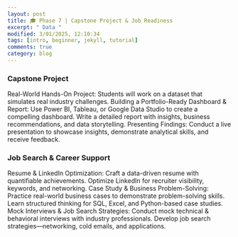 ```yaml
---
layout: post
title: 🎓 Phase 7 | Capstone Project & Job Readiness 
excerpt: " Data "
modified: 3/01/2025, 12:10:34
tags: [intro, beginner, jekyll, tutorial]
comments: true
category: blog
---
```


### Capstone Project
Real-World Hands-On Project: Students will work on a dataset that simulates real industry challenges.
Building a Portfolio-Ready Dashboard & Report:
Use Power BI, Tableau, or Google Data Studio to create a compelling dashboard.
Write a detailed report with insights, business recommendations, and data storytelling.
Presenting Findings:
Conduct a live presentation to showcase insights, demonstrate analytical skills, and receive feedback.
### Job Search & Career Support
Resume & LinkedIn Optimization:
Craft a data-driven resume with quantifiable achievements.
Optimize LinkedIn for recruiter visibility, keywords, and networking.
Case Study & Business Problem-Solving:
Practice real-world business cases to demonstrate problem-solving skills.
Learn structured thinking for SQL, Excel, and Python-based case studies.
Mock Interviews & Job Search Strategies:
Conduct mock technical & behavioral interviews with industry professionals.
Develop job search strategies—networking, cold emails, and applications.
